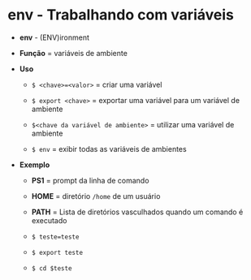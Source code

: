 # env - Trabalhando com variáveis

* **env** - (ENV)ironment

* **Função** = variáveis de ambiente

* **Uso**

  * `$ <chave>=<valor>` = criar uma variável

  * `$ export <chave>` = exportar uma variável para um variável de ambiente

  * `$<chave da variável de ambiente>` = utilizar uma variável de ambiente

  * `$ env` = exibir todas as variáveis de ambientes

* **Exemplo**

  * **PS1** = prompt da linha de comando

  * **HOME** = diretório `/home` de um usuário

  * **PATH** = Lista de diretórios vasculhados quando um comando é executado

  * `$ teste=teste`

  * `$ export teste`

  * `$ cd $teste`
